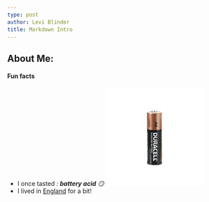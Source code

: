 ```yaml
---
type: post
author: Levi Blinder
title: Markdown Intro
---
```


## About Me:

#### Fun facts
  * I once tasted *: __battery acid__ :smirk:*
![Battery](/images/battery.jpeg)
  * I lived in [England](https://en.wikipedia.org/wiki/England) for a bit\!
